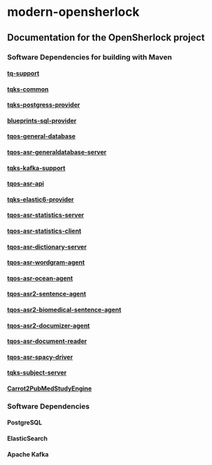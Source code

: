# modern-opensherlock

## Documentation for the OpenSherlock project

### Software Dependencies for building with Maven
#### [tq-support](https://github.com/KnowledgeGarden/modern-opensherlock/wiki/tq-support)

#### [tqks-common](https://github.com/KnowledgeGarden/modern-opensherlock/wiki/tqks-common)

#### [tqks-postgress-provider](https://github.com/KnowledgeGarden/modern-opensherlock/wiki/tqks-postgress-provider)

#### [blueprints-sql-provider](https://github.com/KnowledgeGarden/modern-opensherlock/wiki/blueprints-sql-provider)

#### [tqos-general-database](https://github.com/KnowledgeGarden/modern-opensherlock/wiki/tqos-general-database)

#### [tqos-asr-generaldatabase-server](https://github.com/KnowledgeGarden/modern-opensherlock/wiki/tqos-asr-generaldatabase-server)

#### [tqks-kafka-support](https://github.com/KnowledgeGarden/modern-opensherlock/wiki/tqks-kafka-support)

#### [tqos-asr-api](https://github.com/KnowledgeGarden/modern-opensherlock/wiki/tqos-asr-api)

#### [tqks-elastic6-provider](https://github.com/KnowledgeGarden/modern-opensherlock/wiki/tqks-elastic6-provider)

#### [tqos-asr-statistics-server](https://github.com/KnowledgeGarden/modern-opensherlock/wiki/tqos-asr-statistics-server)


#### [tqos-asr-statistics-client](https://github.com/KnowledgeGarden/modern-opensherlock/wiki/tqos-asr-statistics-client)
#### [tqos-asr-dictionary-server](https://github.com/KnowledgeGarden/modern-opensherlock/wiki/tqos-asr-dictionary-server)

#### [tqos-asr-wordgram-agent](https://github.com/KnowledgeGarden/modern-opensherlock/wiki/tqos-asr-wordgram-agent)

#### [tqos-asr-ocean-agent](https://github.com/KnowledgeGarden/modern-opensherlock/wiki/tqos-asr-ocean-agent)

#### [tqos-asr2-sentence-agent](https://github.com/KnowledgeGarden/modern-opensherlock/wiki/tqos-asr2-sentence-agent)

#### [tqos-asr2-biomedical-sentence-agent](https://github.com/KnowledgeGarden/modern-opensherlock/wiki/tqos-asr2-biomedical-sentence-agent)

#### [tqos-asr2-documizer-agent](https://github.com/KnowledgeGarden/modern-opensherlock/wiki/tqos-asr2-documizer-agent)

#### [tqos-asr-document-reader](https://github.com/KnowledgeGarden/modern-opensherlock/wiki/tqos-asr-document-reader)

#### [tqos-asr-spacy-driver](https://github.com/KnowledgeGarden/modern-opensherlock/wiki/tqos-asr-spacy-driver)


#### [tqks-subject-server](https://github.com/KnowledgeGarden/modern-opensherlock/wiki/tqks-subject-server)

#### [Carrot2PubMedStudyEngine](https://github.com/KnowledgeGarden/modern-opensherlock/wiki/Carrot2PubMedStudyEngine)


### Software Dependencies
#### PostgreSQL
#### ElasticSearch

#### Apache Kafka

